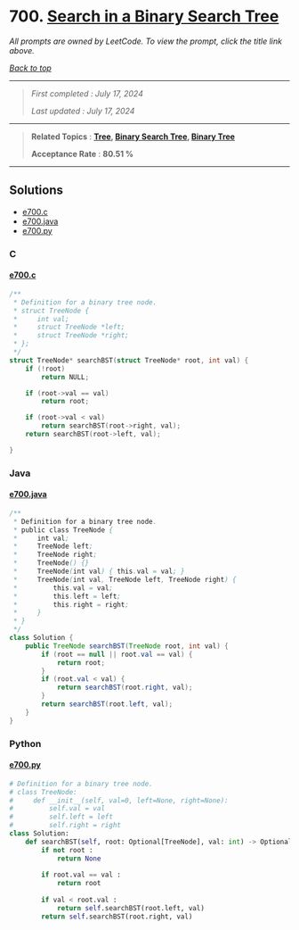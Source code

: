 # 700. [Search in a Binary Search Tree](<https://leetcode.com/problems/search-in-a-binary-search-tree>)

*All prompts are owned by LeetCode. To view the prompt, click the title link above.*

*[Back to top](<../README.md>)*

------

> *First completed : July 17, 2024*
>
> *Last updated : July 17, 2024*

------

> **Related Topics** : **[Tree](<by_topic/Tree.md>), [Binary Search Tree](<by_topic/Binary Search Tree.md>), [Binary Tree](<by_topic/Binary Tree.md>)**
>
> **Acceptance Rate** : **80.51 %**

------

## Solutions

- [e700.c](<../my-submissions/e700.c>)
- [e700.java](<../my-submissions/e700.java>)
- [e700.py](<../my-submissions/e700.py>)
### C
#### [e700.c](<../my-submissions/e700.c>)
```C
/**
 * Definition for a binary tree node.
 * struct TreeNode {
 *     int val;
 *     struct TreeNode *left;
 *     struct TreeNode *right;
 * };
 */
struct TreeNode* searchBST(struct TreeNode* root, int val) {
    if (!root)
        return NULL;

    if (root->val == val)
        return root;

    if (root->val < val)
        return searchBST(root->right, val);
    return searchBST(root->left, val);

}
```

### Java
#### [e700.java](<../my-submissions/e700.java>)
```Java
/**
 * Definition for a binary tree node.
 * public class TreeNode {
 *     int val;
 *     TreeNode left;
 *     TreeNode right;
 *     TreeNode() {}
 *     TreeNode(int val) { this.val = val; }
 *     TreeNode(int val, TreeNode left, TreeNode right) {
 *         this.val = val;
 *         this.left = left;
 *         this.right = right;
 *     }
 * }
 */
class Solution {
    public TreeNode searchBST(TreeNode root, int val) {
        if (root == null || root.val == val) {
            return root;
        }
        if (root.val < val) {
            return searchBST(root.right, val);
        }
        return searchBST(root.left, val);
    }
}
```

### Python
#### [e700.py](<../my-submissions/e700.py>)
```Python
# Definition for a binary tree node.
# class TreeNode:
#     def __init__(self, val=0, left=None, right=None):
#         self.val = val
#         self.left = left
#         self.right = right
class Solution:
    def searchBST(self, root: Optional[TreeNode], val: int) -> Optional[TreeNode]:
        if not root :
            return None
        
        if root.val == val :
            return root
        
        if val < root.val :
            return self.searchBST(root.left, val)
        return self.searchBST(root.right, val)
```

